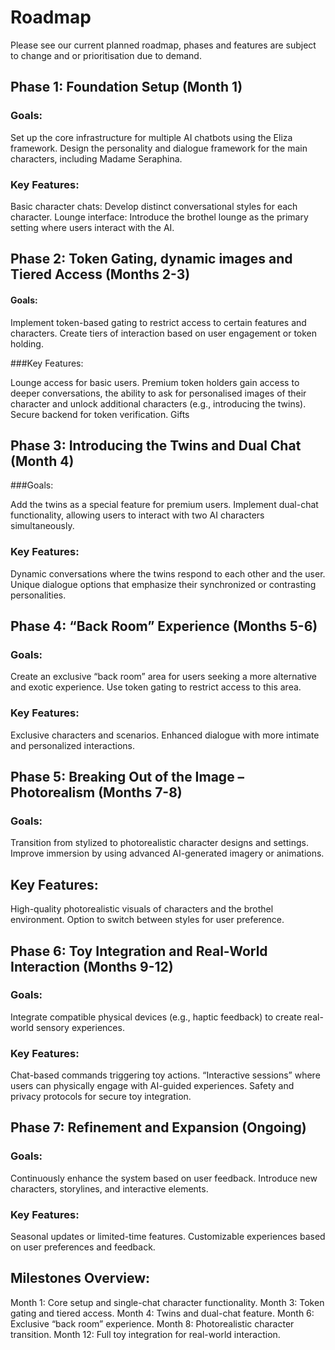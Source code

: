 # Roadmap

Please see our current planned roadmap, phases and features are subject to change and or prioritisation due to demand.


## Phase 1: Foundation Setup (Month 1)

### Goals:

Set up the core infrastructure for multiple AI chatbots using the Eliza framework.
Design the personality and dialogue framework for the main characters, including Madame Seraphina.

### Key Features:

Basic character chats: Develop distinct conversational styles for each character.
Lounge interface: Introduce the brothel lounge as the primary setting where users interact with the AI.


## Phase 2: Token Gating, dynamic images and Tiered Access (Months 2-3)

#### Goals:

Implement token-based gating to restrict access to certain features and characters.
Create tiers of interaction based on user engagement or token holding.

###Key Features:

Lounge access for basic users.
Premium token holders gain access to deeper conversations, the ability to ask for personalised images of their character and unlock additional characters (e.g., introducing the twins).
Secure backend for token verification.
Gifts


## Phase 3: Introducing the Twins and Dual Chat (Month 4)

###Goals:

Add the twins as a special feature for premium users.
Implement dual-chat functionality, allowing users to interact with two AI characters simultaneously.

### Key Features:

Dynamic conversations where the twins respond to each other and the user.
Unique dialogue options that emphasize their synchronized or contrasting personalities.


## Phase 4: “Back Room” Experience (Months 5-6)

### Goals:

Create an exclusive “back room” area for users seeking a more alternative and exotic experience.
Use token gating to restrict access to this area.

### Key Features:

Exclusive characters and scenarios.
Enhanced dialogue with more intimate and personalized interactions.

## Phase 5: Breaking Out of the Image – Photorealism (Months 7-8)

### Goals:

Transition from stylized to photorealistic character designs and settings.
Improve immersion by using advanced AI-generated imagery or animations.

## Key Features:

High-quality photorealistic visuals of characters and the brothel environment.
Option to switch between styles for user preference.

## Phase 6: Toy Integration and Real-World Interaction (Months 9-12)

### Goals:

Integrate compatible physical devices (e.g., haptic feedback) to create real-world sensory experiences.

### Key Features:

Chat-based commands triggering toy actions.
“Interactive sessions” where users can physically engage with AI-guided experiences.
Safety and privacy protocols for secure toy integration.

## Phase 7: Refinement and Expansion (Ongoing)

### Goals:

Continuously enhance the system based on user feedback.
Introduce new characters, storylines, and interactive elements.

### Key Features:

Seasonal updates or limited-time features.
Customizable experiences based on user preferences and feedback.

## Milestones Overview:

Month 1: Core setup and single-chat character functionality.
Month 3: Token gating and tiered access.
Month 4: Twins and dual-chat feature.
Month 6: Exclusive “back room” experience.
Month 8: Photorealistic character transition.
Month 12: Full toy integration for real-world interaction.
